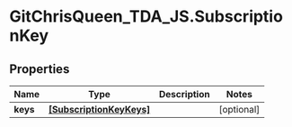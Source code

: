 # GitChrisQueen_TDA_JS.SubscriptionKey

## Properties
Name | Type | Description | Notes
------------ | ------------- | ------------- | -------------
**keys** | [**[SubscriptionKeyKeys]**](SubscriptionKeyKeys.md) |  | [optional] 
